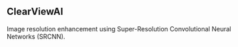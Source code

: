 ## ClearViewAI
Image resolution enhancement using Super-Resolution Convolutional Neural Networks (SRCNN).


